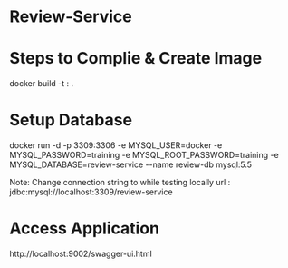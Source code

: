 # Review-Service

# Steps to Complie & Create Image

docker build -t <your-image>:<your-tag> .

# Setup Database

docker run -d -p 3309:3306 -e MYSQL_USER=docker -e MYSQL_PASSWORD=training -e MYSQL_ROOT_PASSWORD=training -e MYSQL_DATABASE=review-service --name review-db mysql:5.5

Note: Change connection string to while testing locally
   url : jdbc:mysql://localhost:3309/review-service

# Access Application

http://localhost:9002/swagger-ui.html